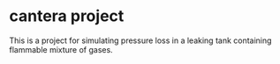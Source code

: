 # cantera project
This is a project for simulating pressure loss in a leaking tank containing flammable mixture of gases.
